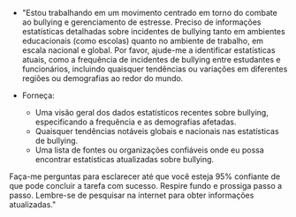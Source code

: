  
- "Estou trabalhando em um movimento centrado em torno do combate ao bullying e gerenciamento de estresse. Preciso de informações estatísticas detalhadas sobre incidentes de bullying tanto em ambientes educacionais (como escolas) quanto no ambiente de trabalho, em escala nacional e global. Por favor, ajude-me a identificar estatísticas atuais, como a frequência de incidentes de bullying entre estudantes e funcionários, incluindo quaisquer tendências ou variações em diferentes regiões ou demografias ao redor do mundo.

- Forneça:
  - Uma visão geral dos dados estatísticos recentes sobre bullying, especificando a frequência e as demografias afetadas.
  - Quaisquer tendências notáveis globais e nacionais nas estatísticas de bullying.
  - Uma lista de fontes ou organizações confiáveis onde eu possa encontrar estatísticas atualizadas sobre bullying.

Faça-me perguntas para esclarecer até que você esteja 95% confiante de que pode concluir a tarefa com sucesso. Respire fundo e prossiga passo a passo. Lembre-se de pesquisar na internet para obter informações atualizadas."
```